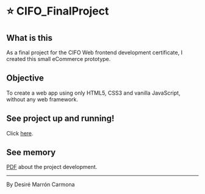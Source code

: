 # ⭐ CIFO_FinalProject

## What is this
As a final project for the CIFO Web frontend development certificate, I created this small eCommerce prototype.

## Objective
To create a web app using only HTML5, CSS3 and vanilla JavaScript, without any web framework.

## See project up and running!
Click [here](https://ecommercedesire.netlify.app).

## See memory
[PDF](https://github.com/desiremcarm/CIFO_FinalProject/blob/main/memory/Memoria_Proyecto.pdf) about the project development.

---

By Desiré Marrón Carmona
